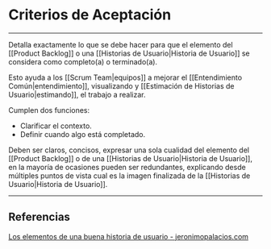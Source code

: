 # Criterios de Aceptación
---

Detalla exactamente lo que se debe hacer para que el elemento del [[Product Backlog]] o una [[Historias de Usuario|Historia de Usuario]] se considera como completo(a) o terminado(a).

Esto ayuda a los [[Scrum Team|equipos]] a mejorar el [[Entendimiento Común|entendimiento]], visualizando y [[Estimación de Historias de Usuario|estimando]], el trabajo a realizar.

Cumplen dos funciones:
- Clarificar el contexto.
- Definir cuando algo está completado.

Deben ser claros, concisos, expresar una sola cualidad del elemento del [[Product Backlog]] o de una [[Historias de Usuario|Historia de Usuario]], en la mayoría de ocasiones pueden ser redundantes, explicando desde múltiples puntos de vista cual es la imagen finalizada de la [[Historias de Usuario|Historia de Usuario]].

---

## Referencias
[Los elementos de una buena historia de usuario - jeronimopalacios.com](https://jeronimopalacios.com/product-delivery/los-elementos-una-buena-historia-de-usuario/)